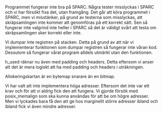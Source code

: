 
Programmet fungerar inte bra på SPARC. Några tester misslyckas i SPARC och vi har försökt fixa det, utan framgång. Det går att köra programmet i SPARC, men vi misstänker, på grund av testerna som misslyckas, att skräpsamlingen inte kommer att genomföras på ett korrekt sätt. Sen så fungerar inte valgrind inte heller i SPARC så det är väldigt svårt att testa om skräpsamlingen sker korrekt eller inte.

Vi dumpar inte registren på stacken. Detta på grund av att när vi implementerar funktionen som dumpar registren så fungerar inte våran kod. Dessutom så fungerar vårat program alldels utmärkt utan den funktionen.

h_used räknar nu även med padding och headers. Detta eftersom vi anser att det är mera logiskt att ha med padding och headers i uträkningen.

Allokeringskartan är en bytemap snarare än en bitmap. 

Vi har valt att inte implementera höga adresser. Eftersom det inte var ett krav och för att vi aldrig fick den att fungera. Vi gjorde försök med posix_memalign som ska kunna användas för att be om högre adresser. Men vi lyckades bara få den att ge hos marginellt större adresser ibland och ibland fick vi även mindre adresser.
